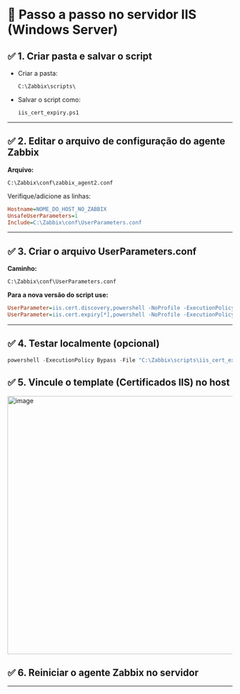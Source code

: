 
# 🧩 Passo a passo no servidor IIS (Windows Server)

## ✅ 1. Criar pasta e salvar o script

- Criar a pasta:
  ```
  C:\Zabbix\scripts\
  ```

- Salvar o script como:
  ```
  iis_cert_expiry.ps1
  ```

---

## ✅ 2. Editar o arquivo de configuração do agente Zabbix

**Arquivo:**
```
C:\Zabbix\conf\zabbix_agent2.conf
```

Verifique/adicione as linhas:
```ini
Hostname=NOME_DO_HOST_NO_ZABBIX
UnsafeUserParameters=1
Include=C:\Zabbix\conf\UserParameters.conf
```

---

## ✅ 3. Criar o arquivo UserParameters.conf

**Caminho:**
```
C:\Zabbix\conf\UserParameters.conf
```


**Para a nova versão do script use:**

```ini
UserParameter=iis.cert.discovery,powershell -NoProfile -ExecutionPolicy Bypass -File "C:\Zabbix\scripts\iis_cert_expiry.ps1"
UserParameter=iis.cert.expiry[*],powershell -NoProfile -ExecutionPolicy Bypass -File "C:\Zabbix\scripts\iis_cert_expiry.ps1" "$1"
```
---

## ✅ 4. Testar localmente (opcional)

```powershell
powershell -ExecutionPolicy Bypass -File "C:\Zabbix\scripts\iis_cert_expiry.ps1"
```

## ✅ 5. Vincule o template (Certificados IIS) no host 
<img width="578" alt="image" src="https://github.com/user-attachments/assets/80352349-2cf8-4243-b512-0687f394cc8b" />

## ✅ 6. Reiniciar o agente Zabbix no servidor


---
